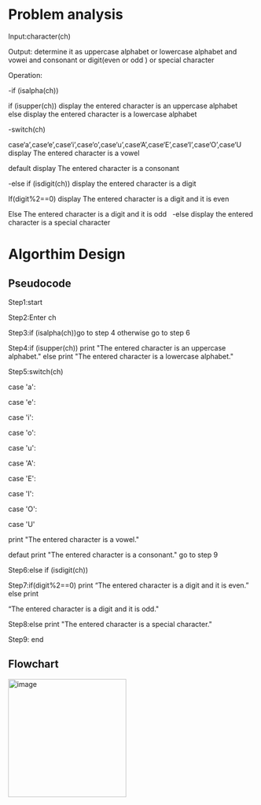 # Problem analysis

Input:character(ch)

Output: determine it as uppercase alphabet or lowercase alphabet and vowei and consonant  or digit(even or odd ) or special character

Operation: 

-if (isalpha(ch)) 

  if (isupper(ch)) display the entered character is an uppercase alphabet
  
  else display the entered character is a lowercase alphabet   

-switch(ch) 

case‘a’,case‘e’,case‘i’,case‘o’,case‘u’,case‘A’,case‘E’,case‘I’,case‘O’,case‘U display The entered character is a vowel

default  display The entered character is a consonant

-else if (isdigit(ch)) display the entered character is a digit

  If(digit%2==0) display The entered character is a digit and it is even
  
  Else The entered character is a digit and it is odd
  
      -else display the entered character is a special character    

# Algorthim Design

## Pseudocode

Step1:start

Step2:Enter ch

Step3:if (isalpha(ch))go to step 4 otherwise go to step 6

Step4:if (isupper(ch)) print  "The entered character is an uppercase alphabet." else print  "The entered character is a lowercase alphabet." 

Step5:switch(ch)

case 'a':

case 'e':

case 'i':

case 'o':

case 'u':

case 'A':

case 'E':

case 'I':

case 'O':

case 'U'

print "The entered character is a vowel."

defaut print "The entered character is a consonant." go to step 9

 Step6:else if (isdigit(ch)) 

Step7:if(digit%2==0) print “The entered character is a digit and it is even.” else print 

“The entered character is a digit and it is odd." 

Step8:else print "The entered character is a special character." 

Step9: end             

## Flowchart

<img width="240" alt="image" src="https://github.com/SWEG-2015EC-Batch/Free-Thinkers/assets/149039271/5c533cac-1bb0-4517-8600-8a21ca4f29ff">
